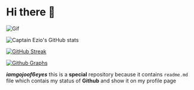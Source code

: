 # Hi there 👋

![Gif](https://media.giphy.com/media/3ohjUSWuZ4V1tg7eEM/giphy.gif)







![Captain Ezio's GitHub stats](https://github-readme-stats.vercel.app/api?username=iamgojoof6eyes&count_private=true&show_icons=true&include_all_commits=true&theme=dracula)


[![GitHub Streak](https://github-readme-streak-stats.herokuapp.com?user=iamgojoof6eyes&theme=highcontrast&date_format=j%20M%5B%20Y%5D&sideNums=DD0000&background=000000&border=DD2727&stroke=DD6316&ring=FF7D12&currStreakNum=FFBD05&dates=FFD500&sideLabels=FF851A)](https://git.io/streak-stats)

<!----[![Top Langs](https://github-readme-stats.vercel.app/api/top-langs/?username=iamgojoof6eyes&layout=compact)](https://github.com/iamgojoof6eyes/github-readme-stats)

[![trophy](https://github-profile-trophy.vercel.app/?username=iamgojoof6eyes&theme=onedark)](https://github.com/iamgojoof6eyes/github-profile-trophy)
Will remove from comments after completeing my project
--->

[![Github Graphs](https://activity-graph.herokuapp.com/graph?username=iamgojoof6eyes&bg_color=1F222E&color=F8D866&line=F85D7F&point=FFFFFF&hide_border=true)](https://github.com/iamgojoof6eyes)


***iamgojoof6eyes*** this is a **special** repository because it contains `readme.md` file which contais my status of __Github__ and show it on my profile page

